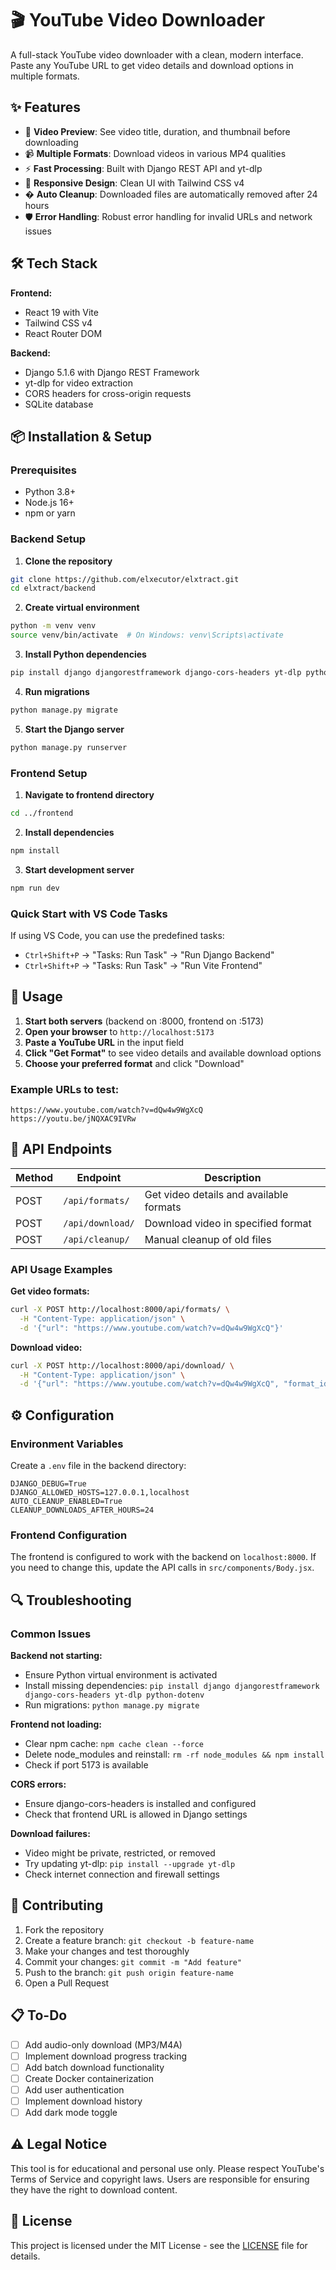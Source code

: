 # 🎬 YouTube Video Downloader

A full-stack YouTube video downloader with a clean, modern interface. Paste any YouTube URL to get video details and download options in multiple formats.

## ✨ Features

- 🎥 **Video Preview**: See video title, duration, and thumbnail before downloading
- 📹 **Multiple Formats**: Download videos in various MP4 qualities  
- ⚡ **Fast Processing**: Built with Django REST API and yt-dlp
- 📱 **Responsive Design**: Clean UI with Tailwind CSS v4
- � **Auto Cleanup**: Downloaded files are automatically removed after 24 hours
- 🛡️ **Error Handling**: Robust error handling for invalid URLs and network issues

## 🛠 Tech Stack

**Frontend:**
- React 19 with Vite
- Tailwind CSS v4
- React Router DOM

**Backend:**
- Django 5.1.6 with Django REST Framework
- yt-dlp for video extraction
- CORS headers for cross-origin requests
- SQLite database

## 📦 Installation & Setup

### Prerequisites
- Python 3.8+
- Node.js 16+
- npm or yarn

### Backend Setup

1. **Clone the repository**
```bash
git clone https://github.com/elxecutor/elxtract.git
cd elxtract/backend
```

2. **Create virtual environment**
```bash
python -m venv venv
source venv/bin/activate  # On Windows: venv\Scripts\activate
```

3. **Install Python dependencies**
```bash
pip install django djangorestframework django-cors-headers yt-dlp python-dotenv
```

4. **Run migrations**
```bash
python manage.py migrate
```

5. **Start the Django server**
```bash
python manage.py runserver
```

### Frontend Setup

1. **Navigate to frontend directory**
```bash
cd ../frontend
```

2. **Install dependencies**
```bash
npm install
```

3. **Start development server**
```bash
npm run dev
```

### Quick Start with VS Code Tasks

If using VS Code, you can use the predefined tasks:
- `Ctrl+Shift+P` → "Tasks: Run Task" → "Run Django Backend"
- `Ctrl+Shift+P` → "Tasks: Run Task" → "Run Vite Frontend"

## 🚀 Usage

1. **Start both servers** (backend on :8000, frontend on :5173)
2. **Open your browser** to `http://localhost:5173`
3. **Paste a YouTube URL** in the input field
4. **Click "Get Format"** to see video details and available download options
5. **Choose your preferred format** and click "Download"

### Example URLs to test:
```
https://www.youtube.com/watch?v=dQw4w9WgXcQ
https://youtu.be/jNQXAC9IVRw
```
## 🔧 API Endpoints

| Method | Endpoint | Description |
|--------|----------|-------------|
| POST | `/api/formats/` | Get video details and available formats |
| POST | `/api/download/` | Download video in specified format |
| POST | `/api/cleanup/` | Manual cleanup of old files |

### API Usage Examples

**Get video formats:**
```bash
curl -X POST http://localhost:8000/api/formats/ \
  -H "Content-Type: application/json" \
  -d '{"url": "https://www.youtube.com/watch?v=dQw4w9WgXcQ"}'
```

**Download video:**
```bash
curl -X POST http://localhost:8000/api/download/ \
  -H "Content-Type: application/json" \
  -d '{"url": "https://www.youtube.com/watch?v=dQw4w9WgXcQ", "format_id": "18"}'
```

## ⚙️ Configuration

### Environment Variables

Create a `.env` file in the backend directory:
```env
DJANGO_DEBUG=True
DJANGO_ALLOWED_HOSTS=127.0.0.1,localhost
AUTO_CLEANUP_ENABLED=True
CLEANUP_DOWNLOADS_AFTER_HOURS=24
```

### Frontend Configuration

The frontend is configured to work with the backend on `localhost:8000`. If you need to change this, update the API calls in `src/components/Body.jsx`.

## 🔍 Troubleshooting

### Common Issues

**Backend not starting:**
- Ensure Python virtual environment is activated
- Install missing dependencies: `pip install django djangorestframework django-cors-headers yt-dlp python-dotenv`
- Run migrations: `python manage.py migrate`

**Frontend not loading:**
- Clear npm cache: `npm cache clean --force`
- Delete node_modules and reinstall: `rm -rf node_modules && npm install`
- Check if port 5173 is available

**CORS errors:**
- Ensure django-cors-headers is installed and configured
- Check that frontend URL is allowed in Django settings

**Download failures:**
- Video might be private, restricted, or removed
- Try updating yt-dlp: `pip install --upgrade yt-dlp`
- Check internet connection and firewall settings

## 🤝 Contributing

1. Fork the repository
2. Create a feature branch: `git checkout -b feature-name`
3. Make your changes and test thoroughly
4. Commit your changes: `git commit -m "Add feature"`
5. Push to the branch: `git push origin feature-name`
6. Open a Pull Request

## 📋 To-Do

- [ ] Add audio-only download (MP3/M4A)
- [ ] Implement download progress tracking
- [ ] Add batch download functionality
- [ ] Create Docker containerization
- [ ] Add user authentication
- [ ] Implement download history
- [ ] Add dark mode toggle

## ⚠️ Legal Notice

This tool is for educational and personal use only. Please respect YouTube's Terms of Service and copyright laws. Users are responsible for ensuring they have the right to download content.

## 📄 License

This project is licensed under the MIT License - see the [LICENSE](LICENSE) file for details.



